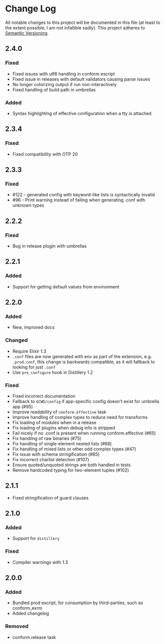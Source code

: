 # Change Log

All notable changes to this project will be documented in this file (at least to the extent possible, I am not infallible sadly).
This project adheres to [Semantic Versioning](http://semver.org/).

## 2.4.0

### Fixed

- Fixed issues with utf8 handling in conform escript
- Fixed issue in releases with default validators causing parse issues
- No longer colorizing output if run non-interactively
- Fixed handling of build path in umbrellas

### Added

- Syntax highlighting of effective configuration when a tty is attached

## 2.3.4

### Fixed

- Fixed compatibility with OTP 20

## 2.3.3

### Fixed

- #122 - generated config with keyword-like lists is syntactically invalid
- #96 - Print warning instead of failing when generating .conf with unknown types

## 2.2.2

### Fixed

- Bug in release plugin with umbrellas

## 2.2.1

### Added

- Support for getting default values from environment

## 2.2.0

### Added

- New, improved docs

### Changed

- Require Elixir 1.3
- `.conf` files are now generated with env as part of the extension, e.g. `.prod.conf`,
 this change is backwards compatible, as it will fallback to looking for just `.conf`
- Use `pre_configure` hook in Distillery 1.2

### Fixed

- Fixed incorrect documentation
- Fallback to `$CWD/config` if app-specific config doesn't exist for umbrella app (#95)
- Improve readability of `conform.effective` task
- Improve handling of complex types to reduce need for transforms
- Fix loading of modules when in a release
- Fix loading of plugins when debug info is stripped
- Fail nicely if no .conf is present when running conform.effective (#65)
- Fix handling of raw binaries (#75)
- Fix handling of single-element nested lists (#68)
- Fix handling of mixed lists or other odd complex types (#47)
- Fix issue with schema stringification (#85)
- Fix incorrect charlist detection (#107)
- Ensure quoted/unquoted strings are both handled in tests
- Remove hardcoded typing for two-element tuples (#102)


## 2.1.1

- Fixed stringification of guard clauses

## 2.1.0

### Added

- Support for `distillery`

### Fixed

- Compiler warnings with 1.3

## 2.0.0
### Added
- Bundled prod escript, for consumption by third-parties, such as conform_exrm
- Added changelog
### Removed
- conform.release task
